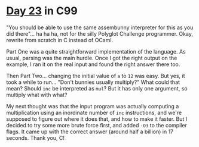 # [Day 23](http://adventofcode.com/2016/day/23) in C99

"You should be able to use the same assembunny interpreter for this as you did
there"… ha ha ha, not for the silly Polyglot Challenge programmer. Okay,
rewrite from scratch in C instead of OCaml.

Part One was a quite straightforward implementation of the language. As usual,
parsing was the main hurdle. Once I got the right output on the example, I ran
it on the real input and found the right answer there too.

Then Part Two... changing the initial value of `a` to `12` was easy. But yes,
it took a while to run... "Don't bunnies usually multiply?" What could that
mean? Should `inc` be interpreted as `mul`? But it has only one argument, so
multiply what with what?

My next thought was that the input program was actually computing a
multiplication using an inordinate number of `inc` instructions, and we're
supposed to figure out where it does that, and how to make it faster. But I
decided to try some more brute force first, and added `-O3` to the compiler
flags. It came up with the correct answer (around half a billion) in 17
seconds. Thank you, C!
